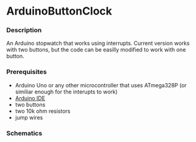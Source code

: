 # ArduinoButtonClock
### Description
An Arduino stopwatch that works using interrupts. Current version works with two buttons, but the code can be easilly modified to work with one button.

### Prerequisites
- Arduino Uno or any other microcontroller that uses ATmega328P (or similiar enough for the interupts to work)
- <a href="https://www.arduino.cc/en/software">Arduino IDE</a>
- two buttons
- two 10k ohm resistors
- jump wires

### Schematics
